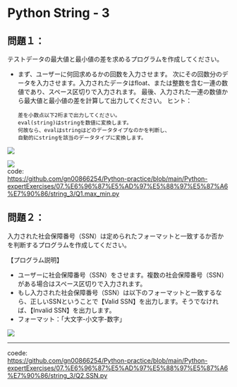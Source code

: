 # Python String - 3
## 問題１：

テストデータの最大値と最小値の差を求めるプログラムを作成してください。

- まず、ユーザーに何回求めるかの回数を入力させます。
    次にその回数分のデータを入力させます。入力されたデータはfloat、または整数を含む一連の数値であり、スペース区切りで入力されます。
    最後、入力された一連の数値から最大値と最小値の差を計算して出力してください。
ヒント：
    ```
    差を小数点以下2桁まで出力してください。
    eval(string)はstringを数値に変換します。
    何故なら、evalはstringはどのデータタイプなのかを判断し、
    自動的にstringを該当のデータタイプに変換します。
    ```

![](https://i.imgur.com/yOAJJdZ.png)

![](https://i.imgur.com/i6UAMFY.png)  
code:  
https://github.com/gn00866254/Python-practice/blob/main/Python-expertExercises/07.%E6%96%87%E5%AD%97%E5%88%97%E5%87%A6%E7%90%86/string_3/Q1.max_min.py


## 問題２：

入力された社会保障番号（SSN）は定められたフォーマットと一致するか否かを判断するプログラムを作成してください。

【プログラム説明】

- ユーザーに社会保障番号（SSN）をさせます。複数の社会保障番号（SSN）がある場合はスペース区切りで入力されます。
- もし入力された社会保障番号（SSN）は以下のフォーマットと一致するなら、正しいSSNということで【Valid SSN】を出力します。そうでなければ、【Invalid SSN】を出力します。
- フォーマット：「大文字-小文字-数字」

![](https://i.imgur.com/nTVIbeI.png)

---

coede:  
https://github.com/gn00866254/Python-practice/blob/main/Python-expertExercises/07.%E6%96%87%E5%AD%97%E5%88%97%E5%87%A6%E7%90%86/string_3/Q2.SSN.py
